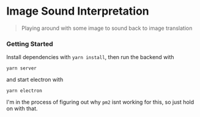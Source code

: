 # Image Sound Interpretation

> Playing around with some image to sound back to image translation

### Getting Started

Install dependencies with `yarn install`, then run the backend with

```
yarn server
```

and start electron with

```
yarn electron
```

I'm in the process of figuring out why `pm2` isnt working for this, so just hold on with that.
